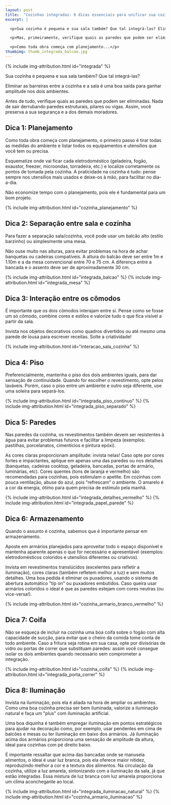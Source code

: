 ```yaml
---
layout: post
title:  "Cozinhas integradas: 8 dicas essenciais para unificar sua cozinha à sala"
excerpt: |

  <p>Sua cozinha é pequena e sua sala também? Que tal integrá-las? Eliminar as barreiras entre a cozinha e a sala é uma boa saída para ganhar amplitude nos dois ambientes.</p>

  <p>Mas, primeiramente, verifique quais as paredes que podem ser eliminadas. Nada de sair derrubando paredes estruturais, pilares ou vigas. Assim, você preserva a sua segurança e a dos demais moradores.</p>

  <p>Como toda obra começa com planejamento...</p>
thumbimg: thumb_integrada_balcao.jpg
---
```

{% include img-attribution.html id="integrada" %}

Sua cozinha é pequena e sua sala também? Que tal integrá-las?

Eliminar as barreiras entre a cozinha e a sala é uma boa saída para ganhar amplitude nos dois ambientes.

Antes de tudo, verifique quais as paredes que podem ser eliminadas. Nada de sair derrubando paredes estruturais, pilares ou vigas. Assim, você preserva a sua segurança e a dos demais moradores.

Dica 1: Planejamento
--------------------

Como toda obra começa com planejamento, o primeiro passo é tirar todas as medidas do ambiente e listar todos os equipamentos e utensílios que você tem ou precisa.

Esquematize onde vai ficar cada eletrodoméstico (geladeira, fogão, exaustor, freezer, microondas, torradeira, etc.) e localize corretamente os pontos de tomada pela cozinha. A praticidade na cozinha é tudo: pense sempre nos utensílios mais usados e deixe-os à mão, para facilitar no dia-a-dia.

Não economize tempo com o planejamento, pois ele é fundamental para um bom projeto.

{% include img-attribution.html id="cozinha_planejamento" %}

Dica 2: Separação entre sala e cozinha
--------------------------------------

Para fazer a separação sala/cozinha, você pode usar um balcão alto (estilo barzinho) ou simplesmente uma mesa.

Não ouse muito nas alturas, para evitar problemas na hora de achar banquetas ou cadeiras compatíveis. A altura do balcão deve ser entre 1m e 1.10m e a da mesa convencional entre 70 e 75 cm. A diferença entre a bancada e o assento deve ser de aproximadamente 30 cm.

{% include img-attribution.html id="integrada_balcao" %}
{% include img-attribution.html id="integrada_mesa" %}

Dica 3: Interação entre os cômodos
----------------------------------

É importante que os dois cômodos interajam entre si. Pense como se fosse um só cômodo, combine cores e estilos e valorize tudo o que fica visível a partir da sala.

Invista nos objetos decorativos como quadros divertidos ou até mesmo uma parede de lousa para escrever receitas. Solte a criatividade!

{% include img-attribution.html id="interacao_sala_cozinha" %}

Dica 4: Piso
------------

Preferencialmente, mantenha o piso dos dois ambientes iguais, para dar sensação de continuidade. Quando for escolher o revestimento, opte pelos laváveis. Porém, caso o piso entre um ambiente e outro seja diferente, use uma soleira para separá-los.

{% include img-attribution.html id="integrada_piso_continuo" %}
{% include img-attribution.html id="integrada_piso_separado" %}

Dica 5: Paredes
---------------

Nas paredes da cozinha, os revestimentos também devem ser resistentes à água para evitar problemas futuros e facilitar a limpeza (exemplos: pastilhas, porcelanatos, cimentícios e pintura epóxi).

As cores claras proporcionam amplitude: invista nelas! Caso opte por cores fortes e impactantes, aplique em apenas uma das paredes ou nos detalhes (banquetas, cadeiras cooktop, geladeira, bancadas, portas de armário, luminárias, etc). Cores quentes (tons de laranja e vermelho) são recomendadas para cozinhas, pois estimulam o apetite. Em cozinhas com pouca ventilação, abuse do azul, pois “refrescam” o ambiente. O amarelo é a cor da energia, ótimo para quem precisa de estímulo pela manhã.

{% include img-attribution.html id="integrada_detalhes_vermelho" %}
{% include img-attribution.html id="integrada_papel_parede" %}

Dica 6: Armazenamento
---------------------

Quando o assunto é cozinha, sabemos que é importante pensar em armazenamento.

Aposte em armários planejados para aproveitar todo o espaço disponível e mantenha aparente apenas o que for necessário e apresentável (exemplos: eletrodomésticos coloridos e utensílios diferentes ou criativos).

Invista em revestimentos translúcidos (excelentes para refletir a iluminação), cores claras (também refletem melhor a luz) e sem muitos detalhes. Uma boa pedida é eliminar os puxadores, usando o sistema de abertura automático "tip on" ou puxadores embutidos. Caso queira usar armários coloridos o ideal é que as paredes estejam com cores neutras (ou vice-versa!).

{% include img-attribution.html id="cozinha_armario_branco_vermelho" %}

Dica 7: Coifa
-------------

Não se esqueça de incluir na cozinha uma boa coifa sobre o fogão com alta capacidade de sucção, para evitar que o cheiro da comida tome conta de todo ambiente. Caso a fritura seja rotina em sua casa, opte por divisórias de vidro ou portas de correr que substituam paredes: assim você consegue isolar os dois ambientes quando necessário sem comprometer a integração.

{% include img-attribution.html id="cozinha_coifa" %}
{% include img-attribution.html id="integrada_porta_correr" %}

Dica 8: Iluminação
------------------

Invista na iluminação, pois ela é aliada na hora de ampliar os ambientes. Como uma boa cozinha precisa ser bem iluminada, valorize a iluminação natural e faça um "plus" com iluminação artificial.

Uma boa diquinha é também empregar iluminação em pontos estratégicos para ajudar na decoração como, por exemplo, usar pendentes em cima de balcões e mesas ou ter iluminação em baixo dos armários. Já iluminação acima dos armários proporciona uma sensação de amplitude da altura, ideal para cozinhas com pé direito baixo.

É importante ressaltar que acima das bancadas onde se manuseia alimentos, o ideal é usar luz branca, pois ela oferece maior nitidez, reproduzindo melhor a cor e a textura dos alimentos.  Na circulação da cozinha, utilize a luz amarela, sintonizando com a iluminação da sala, já que estão integradas. Essa mistura de luz branca com luz amarela proporciona um clima aconchegante ao local.

{% include img-attribution.html id="integrada_iluminacao_natural" %}
{% include img-attribution.html id="cozinha_armario_iluminacao" %}
